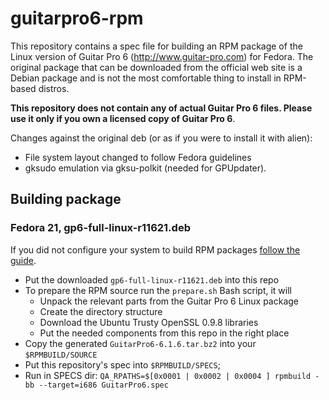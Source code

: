 guitarpro6-rpm
==============

This repository contains a spec file for building an RPM package of the Linux version of Guitar Pro 6 (http://www.guitar-pro.com) for Fedora. The original package that can be downloaded from the official web site is a Debian package and is not the most comfortable thing to install in RPM-based distros.

**This repository does not contain any of actual Guitar Pro 6 files. Please use it only if you own a licensed copy of Guitar Pro 6**.

Changes against the original deb (or as if you were to install it with alien):
 * File system layout changed to follow Fedora guidelines
 * gksudo emulation via gksu-polkit (needed for GPUpdater).

## Building package

### Fedora 21, gp6-full-linux-r11621.deb

If you did not configure your system to build RPM packages [follow the guide](https://fedoraproject.org/wiki/How_to_create_an_RPM_package#Preparing_your_system).
 * Put the downloaded `gp6-full-linux-r11621.deb` into this repo
 * To prepare the RPM source run the `prepare.sh` Bash script, it will
   - Unpack the relevant parts from the Guitar Pro 6 Linux package
   - Create the directory structure
   - Download the Ubuntu Trusty OpenSSL 0.9.8 libraries
   - Put the needed components from this repo in the right place
 * Copy the generated `GuitarPro6-6.1.6.tar.bz2` into your `$RPMBUILD/SOURCE`
 * Put this repository's spec into `$RPMBUILD/SPECS`;
 * Run in SPECS dir: `QA_RPATHS=$[0x0001 | 0x0002 | 0x0004 ] rpmbuild -bb --target=i686 GuitarPro6.spec`
